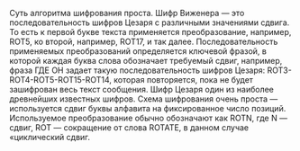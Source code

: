 Суть алгоритма шифрования проста. Шифр Виженера — это последовательность шифров Цезаря с различными значениями сдвига. То есть к первой букве текста применяется преобразование, например, ROT5, ко второй, например, ROT17, и так далее. Последовательность применяемых преобразований определяется ключевой фразой, в которой каждая буква слова обозначает требуемый сдвиг, например, фраза ГДЕ ОН задает такую последовательность шифров Цезаря: ROT3-ROT4-ROT5-ROT15-ROT14, которая повторяется, пока не будет зашифрован весь текст сообщения. Шифр Цезаря один из наиболее древнейших известных шифров. Схема шифрования очень проста — используется сдвиг буквы алфавита на фиксированное число позиций. Используемое преобразование обычно обозначают как ROTN, где N — сдвиг, ROT — сокращение от слова ROTATE, в данном случае «циклический сдвиг.
